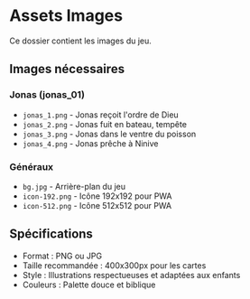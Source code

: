 # Assets Images

Ce dossier contient les images du jeu.

## Images nécessaires

### Jonas (jonas_01)
- `jonas_1.png` - Jonas reçoit l'ordre de Dieu
- `jonas_2.png` - Jonas fuit en bateau, tempête
- `jonas_3.png` - Jonas dans le ventre du poisson
- `jonas_4.png` - Jonas prêche à Ninive

### Généraux
- `bg.jpg` - Arrière-plan du jeu
- `icon-192.png` - Icône 192x192 pour PWA
- `icon-512.png` - Icône 512x512 pour PWA

## Spécifications
- Format : PNG ou JPG
- Taille recommandée : 400x300px pour les cartes
- Style : Illustrations respectueuses et adaptées aux enfants
- Couleurs : Palette douce et biblique
